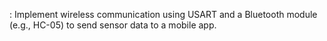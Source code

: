 : Implement wireless communication using USART and a Bluetooth module (e.g., HC-05) to send sensor data to a mobile app.
